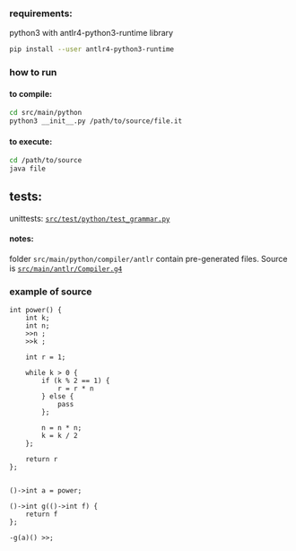### requirements:

python3 with antlr4-python3-runtime library
```bash
pip install --user antlr4-python3-runtime
```

### how to run

#### to compile:
```bash
cd src/main/python
python3 __init__.py /path/to/source/file.it
```

#### to execute:
```bash
cd /path/to/source
java file
```

## tests:
unittests: [`src/test/python/test_grammar.py`](src/test/python/test_grammar.py)


#### notes:
folder `src/main/python/compiler/antlr` contain pre-generated files. Source is [`src/main/antlr/Compiler.g4`](src/main/antlr/Compiler.g4)


### example of source
```
int power() {
    int k;
    int n;
    >>n ;
    >>k ;

    int r = 1;

    while k > 0 {
        if (k % 2 == 1) {
            r = r * n
        } else {
            pass
        };

        n = n * n;
        k = k / 2
    };

    return r
};


()->int a = power;

()->int g(()->int f) {
    return f
};

-g(a)() >>;

```

